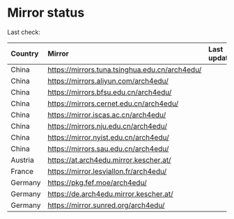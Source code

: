<script src="./time.js"></script>
# Mirror status
Last check: <script type="text/javascript">localize(1739583752.5839562);</script>

|Country|Mirror|Last update|
|:------|:-----|:----------|
|China|https://mirrors.tuna.tsinghua.edu.cn/arch4edu/|<script type="text/javascript">localize(1739558321);</script>|
|China|https://mirrors.aliyun.com/arch4edu/|<script type="text/javascript">localize(1739558321);</script>|
|China|https://mirrors.bfsu.edu.cn/arch4edu/|<script type="text/javascript">localize(1739558321);</script>|
|China|https://mirrors.cernet.edu.cn/arch4edu/|<script type="text/javascript">localize(1739558321);</script>|
|China|https://mirror.iscas.ac.cn/arch4edu/|<script type="text/javascript">localize(1739515293);</script>|
|China|https://mirrors.nju.edu.cn/arch4edu/|<script type="text/javascript">localize(1739515293);</script>|
|China|https://mirror.nyist.edu.cn/arch4edu/|<script type="text/javascript">localize(1739515293);</script>|
|China|https://mirrors.sau.edu.cn/arch4edu/|<script type="text/javascript">localize(1731653531);</script>|
|Austria|https://at.arch4edu.mirror.kescher.at/|<script type="text/javascript">localize(1739558321);</script>|
|France|https://mirror.lesviallon.fr/arch4edu/|<script type="text/javascript">localize(1739558321);</script>|
|Germany|https://pkg.fef.moe/arch4edu/|<script type="text/javascript">localize(1739558321);</script>|
|Germany|https://de.arch4edu.mirror.kescher.at/|<script type="text/javascript">localize(1739558321);</script>|
|Germany|https://mirror.sunred.org/arch4edu/|<script type="text/javascript">localize(1739558321);</script>|

<script src="./tablefilter/tablefilter.js"></script>
<script src="./table.js"></script>